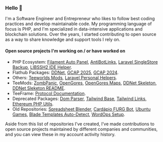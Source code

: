 ### Hello 👋

I'm a Software Engineer and Entrepreneur who likes to follow best coding practices and develop maintainable code. My programming language of focus is PHP, and I'm specialized in data-intensive applications and blockchain solutions. Over the years, I started contributing to open source as a way to share knowledge and support tools I rely on.

####  Open source projects I'm working on / or have worked on

- PHP Ecosystem: [Filament Auto Panel](https://github.com/miguilimzero/filament-auto-panel), [AntiBotLinks](https://github.com/miguilimzero/antibotlinks), [Laravel SingleStore Backup](https://github.com/miguilimzero/laravel-singlestore-backup), [LIBSSH2 IDE Helper](https://github.com/miguilimzero/libssh2-ide-helper).
- Flathub Packages: [DDNet](https://github.com/flathub/tw.ddnet.ddnet), [GCAP 2025](https://github.com/flathub/br.gov.fazenda.receita.gcap2025), [GCAP 2024](https://github.com/flathub/br.gov.fazenda.receita.gcap2024).
- Others: [Teeworlds Mods](https://github.com/miguilimzero/teeworlds-mods), [Laravel Personal Helpers](https://github.com/miguilimzero/laravel-personal-helpers).
- TeeMods: [ZombPanic](https://github.com/teemods/zombpanic), [OpenGores](https://github.com/teemods/opengores), [OpenGores Maps](https://github.com/teemods/opengores-maps), [DDNet Skeleton](https://github.com/teemods/ddnet-skeleton), [DDNet Sleketon README](https://github.com/teemods/ddnet-skeleton-readme).
- TeeFrame: [Protocol Documentation](https://github.com/teeframe/protocol-documentation).
- Deprecated Packages: [Dom Parser](https://github.com/miguilimzero/dom-parser), [Tailwind Base](https://github.com/miguilimzero/tailwind-base), [Tailwind Links](https://github.com/miguilimzero/tailwind-links), [Ethereum PHP Utils](https://github.com/miguilimzero/ethereum-php-utils).
- Old Repositories: [Spreadsheet Blender](https://github.com/miguilimzero/spreadsheet-blender), [Cardápio FURG Bot](https://github.com/miguilimzero/cardapio-furg-bot), [Ubuntu Games](https://github.com/miguilimzero/ubuntu-games), [Blade Templates Auto-Detect](https://github.com/miguilimzero/blade-templates-autodetect), [WordOps Setup](https://github.com/miguilimzero/wordops-setup).

Aside from this list of repositories I’ve created, I’ve made contributions to open source projects maintained by different companies and communities, and you can view these in my account activity history.

